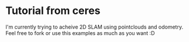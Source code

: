 # Tutorial from ceres

I'm currently trying to acheive 2D SLAM using pointclouds and odometry.
Feel free to fork or use this examples as much as you want :D
